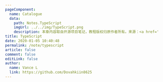 ```yaml
---
pageComponent:
  name: Catalogue
  data:
    path: Notes.TypeScript
    imgUrl: ../../img/TypeScript.png
    description: 本章内容取自开源项目笔记，教程版权归原作者所有。来源：<a href='https://github.com/xugaoyi/vuepress-theme-vdoing' target='_blank'>vuepress-theme-vdoing</a>
title: TypeScript
date: 2020-01-05 10:40:48
permalink: /note/typescript
article: false
comment: false
editLink: false
author:
  name: Vance L
  link: https://github.com/Dovahkiin8625
---
```

